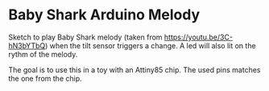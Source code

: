 # Baby Shark Arduino Melody

Sketch to play Baby Shark melody (taken from https://youtu.be/3C-hN3bYTbQ) when the tilt sensor triggers a change.
A led will also lit on the rythm of the melody.

The goal is to use this in a toy with an Attiny85 chip. The used pins matches the one from the chip.

